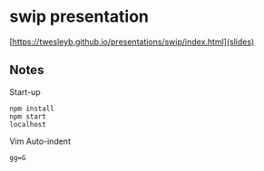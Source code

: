 # swip presentation
[https://twesleyb.github.io/presentations/swip/index.html](slides)

## Notes

Start-up
```
npm install
npm start
localhost
```

Vim Auto-indent
```
gg=G
```
